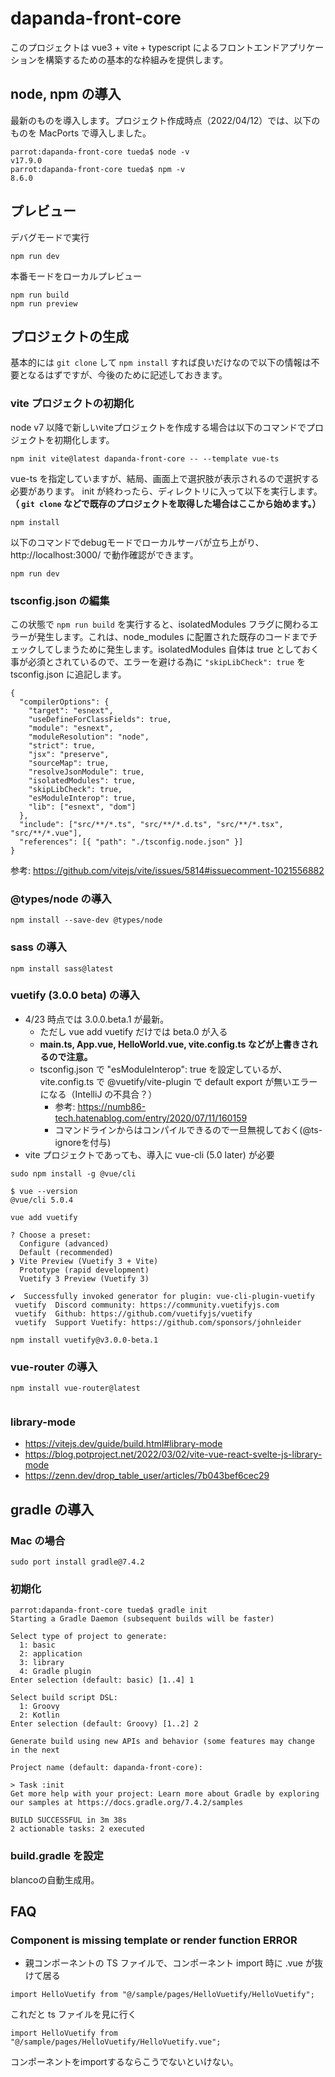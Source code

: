 # dapanda-front-core

このプロジェクトは vue3 + vite + typescript によるフロントエンドアプリケーションを構築するための基本的な枠組みを提供します。

## node, npm の導入

最新のものを導入します。プロジェクト作成時点（2022/04/12）では、以下のものを MacPorts で導入しました。

```aidl
parrot:dapanda-front-core tueda$ node -v
v17.9.0
parrot:dapanda-front-core tueda$ npm -v
8.6.0
```

## プレビュー

デバグモードで実行

```aidl
npm run dev
```

本番モードをローカルプレビュー

```aidl
npm run build
npm run preview
```

## プロジェクトの生成

基本的には `git clone` して `npm install` すれば良いだけなので以下の情報は不要となるはずですが、今後のために記述しておきます。

### vite プロジェクトの初期化

node v7 以降で新しいviteプロジェクトを作成する場合は以下のコマンドでプロジェクトを初期化します。

```aidl
npm init vite@latest dapanda-front-core -- --template vue-ts
```

vue-ts を指定していますが、結局、画面上で選択肢が表示されるので選択する必要があります。
init が終わったら、ディレクトリに入って以下を実行します。**（ `git clone` などで既存のプロジェクトを取得した場合はここから始めます。）**

```aidl
npm install
```

以下のコマンドでdebugモードでローカルサーバが立ち上がり、http://localhost:3000/ で動作確認ができます。

```aidl
npm run dev
```

### tsconfig.json の編集

この状態で `npm run build` を実行すると、isolatedModules フラグに関わるエラーが発生します。これは、node_modules に配置された既存のコードまでチェックしてしまうために発生します。isolatedModules 自体は true としておく事が必須とされているので、エラーを避ける為に `"skipLibCheck": true` を tsconfig.json に追記します。

```aidl
{
  "compilerOptions": {
    "target": "esnext",
    "useDefineForClassFields": true,
    "module": "esnext",
    "moduleResolution": "node",
    "strict": true,
    "jsx": "preserve",
    "sourceMap": true,
    "resolveJsonModule": true,
    "isolatedModules": true,
    "skipLibCheck": true,
    "esModuleInterop": true,
    "lib": ["esnext", "dom"]
  },
  "include": ["src/**/*.ts", "src/**/*.d.ts", "src/**/*.tsx", "src/**/*.vue"],
  "references": [{ "path": "./tsconfig.node.json" }]
}
```

参考: https://github.com/vitejs/vite/issues/5814#issuecomment-1021556882

### @types/node の導入

```aidl
npm install --save-dev @types/node
```

### sass の導入

```aidl
npm install sass@latest
```

### vuetify (3.0.0 beta) の導入

* 4/23 時点では 3.0.0.beta.1 が最新。
  * ただし vue add vuetify だけでは beta.0 が入る
  * **main.ts, App.vue, HelloWorld.vue, vite.config.ts などが上書きされるので注意。**
  * tsconfig.json で "esModuleInterop": true を設定しているが、vite.config.ts で @vuetify/vite-plugin で default export が無いエラーになる（IntelliJ の不具合？）
    * 参考: https://numb86-tech.hatenablog.com/entry/2020/07/11/160159
    * コマンドラインからはコンパイルできるので一旦無視しておく(@ts-ignoreを付与)
* vite プロジェクトであっても、導入に vue-cli (5.0 later) が必要

```aidl
sudo npm install -g @vue/cli
```

```aidl
$ vue --version
@vue/cli 5.0.4
```

```aidl
vue add vuetify
```

```aidl
? Choose a preset:
  Configure (advanced)
  Default (recommended)
❯ Vite Preview (Vuetify 3 + Vite)
  Prototype (rapid development)
  Vuetify 3 Preview (Vuetify 3)
```

```aidl
✔  Successfully invoked generator for plugin: vue-cli-plugin-vuetify
 vuetify  Discord community: https://community.vuetifyjs.com
 vuetify  Github: https://github.com/vuetifyjs/vuetify
 vuetify  Support Vuetify: https://github.com/sponsors/johnleider
```

```aidl
npm install vuetify@v3.0.0-beta.1
```

### vue-router の導入

```aidl
npm install vue-router@latest 
```

```router.ts

```


### library-mode

* https://vitejs.dev/guide/build.html#library-mode
* https://blog.potproject.net/2022/03/02/vite-vue-react-svelte-js-library-mode
* https://zenn.dev/drop_table_user/articles/7b043bef6cec29

## gradle の導入

### Mac の場合

```aidl
sudo port install gradle@7.4.2
```

### 初期化

```aidl
parrot:dapanda-front-core tueda$ gradle init
Starting a Gradle Daemon (subsequent builds will be faster)

Select type of project to generate:
  1: basic
  2: application
  3: library
  4: Gradle plugin
Enter selection (default: basic) [1..4] 1

Select build script DSL:
  1: Groovy
  2: Kotlin
Enter selection (default: Groovy) [1..2] 2

Generate build using new APIs and behavior (some features may change in the next

Project name (default: dapanda-front-core):

> Task :init
Get more help with your project: Learn more about Gradle by exploring our samples at https://docs.gradle.org/7.4.2/samples

BUILD SUCCESSFUL in 3m 38s
2 actionable tasks: 2 executed
```

### build.gradle を設定

blancoの自動生成用。

## FAQ

### Component is missing template or render function ERROR

* 親コンポーネントの TS ファイルで、コンポーネント import 時に .vue が抜けて居る

```aidl
import HelloVuetify from "@/sample/pages/HelloVuetify/HelloVuetify";
```

これだと ts ファイルを見に行く

```aidl
import HelloVuetify from "@/sample/pages/HelloVuetify/HelloVuetify.vue";
```

コンポーネントをimportするならこうでないといけない。
